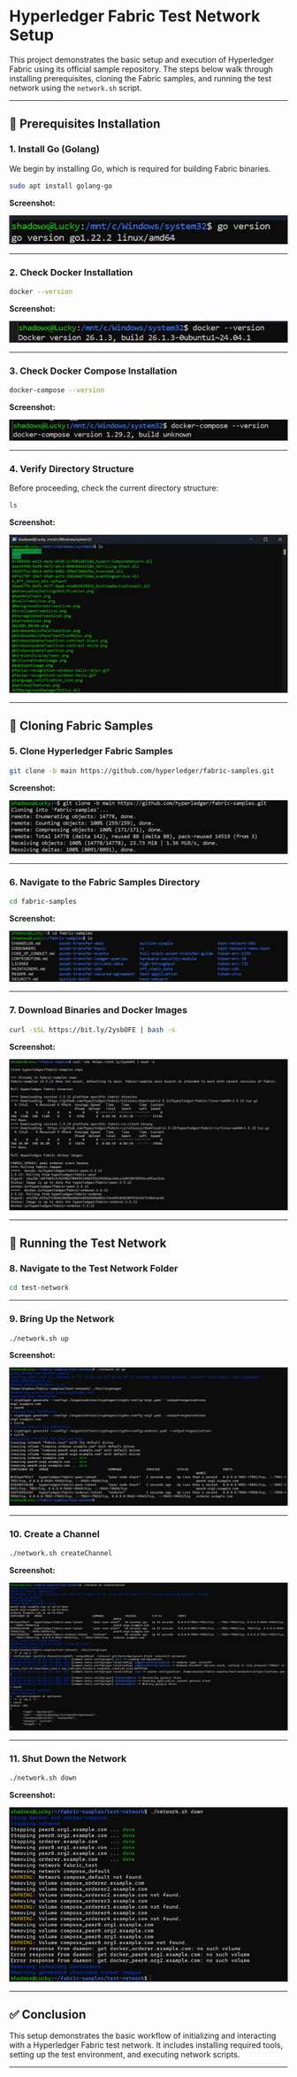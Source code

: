 # Hyperledger Fabric Test Network Setup

This project demonstrates the basic setup and execution of Hyperledger Fabric using its official sample repository. The steps below walk through installing prerequisites, cloning the Fabric samples, and running the test network using the `network.sh` script.

---

## 📌 Prerequisites Installation

### 1. Install Go (Golang)
We begin by installing Go, which is required for building Fabric binaries.

```bash
sudo apt install golang-go
```

**Screenshot:**

![Go Version](images/step1_go_version.png)

---

### 2. Check Docker Installation

```bash
docker --version
```

**Screenshot:**

![Docker Version](images/step2_docker_version.png)

---

### 3. Check Docker Compose Installation

```bash
docker-compose --version
```

**Screenshot:**

![Docker Compose Version](images/step3_docker_compose_version.png)

---

### 4. Verify Directory Structure

Before proceeding, check the current directory structure:

```bash
ls
```

**Screenshot:**

![LS Output](images/step4_ls_output.png)

---

## 📅 Cloning Fabric Samples

### 5. Clone Hyperledger Fabric Samples

```bash
git clone -b main https://github.com/hyperledger/fabric-samples.git
```

**Screenshot:**

![Git Clone](images/step5_git_clone.png)

---

### 6. Navigate to the Fabric Samples Directory

```bash
cd fabric-samples
```

**Screenshot:**

![CD fabric-samples](images/step6_cd_fabric_samples.png)

---

### 7. Download Binaries and Docker Images

```bash
curl -sSL https://bit.ly/2ysbOFE | bash -s
```

**Screenshot:**

![Download Docker Images and Binaries](images/step7_download_docker_imgaes_binaries.png)

---

## 🚀 Running the Test Network

### 8. Navigate to the Test Network Folder

```bash
cd test-network
```

---

### 9. Bring Up the Network

```bash
./network.sh up
```

**Screenshot:**

![Network Up](images/step9_network_up.png)

---

### 10. Create a Channel

```bash
./network.sh createChannel
```

**Screenshot:**

![Create Channel](images/step8_createChannel.png)

---

### 11. Shut Down the Network

```bash
./network.sh down
```

**Screenshot:**

![Network Down](images/step10_network_down.png)

---

## ✅ Conclusion

This setup demonstrates the basic workflow of initializing and interacting with a Hyperledger Fabric test network. It includes installing required tools, setting up the test environment, and executing network scripts.

---

